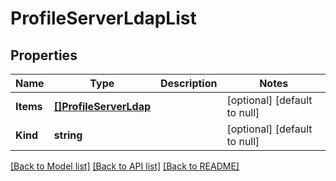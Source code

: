 # ProfileServerLdapList

## Properties
Name | Type | Description | Notes
------------ | ------------- | ------------- | -------------
**Items** | [**[]ProfileServerLdap**](profile_serverLdap.md) |  | [optional] [default to null]
**Kind** | **string** |  | [optional] [default to null]

[[Back to Model list]](../README.md#documentation-for-models) [[Back to API list]](../README.md#documentation-for-api-endpoints) [[Back to README]](../README.md)


